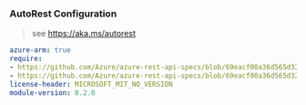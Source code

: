 ### AutoRest Configuration

> see https://aka.ms/autorest

``` yaml
azure-arm: true
require:
- https://github.com/Azure/azure-rest-api-specs/blob/69eacf00a36d565d3220d5dd6f4a5293664f1ae9/specification/privatedns/resource-manager/readme.md
- https://github.com/Azure/azure-rest-api-specs/blob/69eacf00a36d565d3220d5dd6f4a5293664f1ae9/specification/privatedns/resource-manager/readme.go.md
license-header: MICROSOFT_MIT_NO_VERSION
module-version: 0.2.0
```